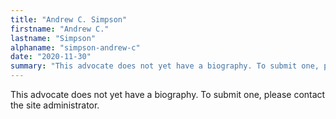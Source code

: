 ```yaml
---
title: "Andrew C. Simpson"
firstname: "Andrew C."
lastname: "Simpson"
alphaname: "simpson-andrew-c"
date: "2020-11-30"
summary: "This advocate does not yet have a biography. To submit one, please contact the site administrator."
---
```

This advocate does not yet have a biography. To submit one, please contact the site administrator.

